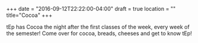 +++
date = "2016-09-12T22:22:00-04:00"
draft = true
location = ""
title="Cocoa"
+++

tEp has Cocoa the night after the first classes of the week, every week of the semester! Come over for cocoa, breads, cheeses and get to know tEp!
